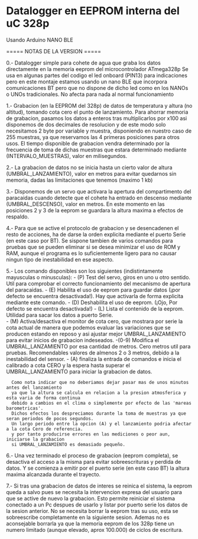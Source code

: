 # Datalogger en EEPROM interna del uC 328p
 Usando Arduino NANO BLE
  
 ===== NOTAS DE LA VERSION =====
 
  0.- Datalogger simple para cohete de agua que graba los datos directamente en la 
      memoria eeprom del microcontrolador ATmega328p
      Se usa en algunas partes del codigo el led onboard (PIN13) para indicaciones
      pero en este montaje estamos usando un nano BLE que incorpora comunicaciones BT
      pero que no dispone de dicho led como en los NANOs o UNOs tradicionales.
      No afecta para nada al normal funcionamiento
  
  1.- Grabacion (en la EEPROM del 328p) de datos de temperatura y altura (no altitud), 
      tomando cota cero el punto de lanzamiento.
      Para ahorrar memoria de grabacion, pasamos los datos a enteros tras multiplicarlos por x100
      asi disponemos de dos decimales de resolucion y de este modo solo necesitamos 2 byte por variable y muestra,
      disponiendo en nuestro caso de 255 muestras, ya que reservamos las 4 primeras posiciones para otros usos.
      El tiempo disponible de grabacion vendra determinado por la frecuencia de toma de dichas muestras 
      que estara determinado mediante (INTERVALO_MUESTRAS), valor en milisegundos.

  2.- La grabacion de datos no se inicia hasta un cierto valor de altura (UMBRAL_LANZAMIENTO), valor en metros 
      para evitar quedarnos sin memoria, dadas las limitaciones que tenemos (maximo 1 kb)

  3.- Disponemos de un servo que activara la apertura del compartimento del paracaidas 
      cuando detecte que el cohete ha entrado en descenso mediante (UMBRAL_DESCENSO), valor en metros.
      En este momento en las posiciones 2 y 3 de la eeprom se guardara la altura maxima a efectos de respaldo.

  4.- Para que se active el protocolo de grabacion y se desencadenen el resto de acciones, 
      ha de darse la orden explicita mediante el puerto Serie (en este caso por BT).
      Se sispone tambien de varios comandos para pruebas que se pueden eliminar 
      si se desea minimizar el uso de ROM y RAM, aunque el programa es lo suficientemente ligero
      para no causar ningun tipo de inestabilidad en ese aspecto.
      
  5.- Los comando disponibles son los siguientes (indistintamente mayusculas o minusculas):
      - (P) Test del servo, giros en uno u otro sentido. Util para comprobar 
            el correcto funcionamiento del mecanismo de apertura del paracaidas.
      - (E) Habilita el uso de eeprom para guardar datos (¡por defecto se encuentra desactivada!).
            Hay que activarla de forma explicita mediante este comando.
      - (D) Deshabilita el uso de eeprom. (¡Ojo, Por defecto se encuentra desactivada!)
      - (L) Lista el contenido de la eeprom. Utilidad para sacar los datos a puerto Serie.      
      - (M) Activa/desactiva el monitor de cota cero, que mostrara por serie la cota actual
            de manera que podemos evaluar las variaciones que se producen estando en reposo 
            y asi ajustar mejor UMBRAL_LANZAMIENTO para evitar inicios de grabacion indeseados.
      -(0-9) Modifica el UMBRAL_LANZAMIENTO por esa cantidad de metros. Cero metros util para pruebas.
            Recomendables valores de almenos 2 o 3 metros, debido a la inestabilidad del sensor.
      - (A) finaliza la entrada de comandos e inicia el calibrado a cota CERO y la espera hasta superar 
            el UMBRAL_LANZAMIENTO para iniciar la grabacion de datos.
            
      Como nota indicar que no deberiamos dejar pasar mas de unos minutos antes del lanzamiento
      ya que la altura se calcula en relacion a la presion atmosferica y esta varia de forma continua 
      debido a cambios en el clima o simplemente por efecto de las 'mareas barometricas'.
      Dichos efectos los despreciamos durante la toma de muestras ya que seran periodos de pocos segundos.
      Un largo periodo entre la opcion (A) y el lanzamiento podria afectar a la cota Cero de referencia.
      y por tanto producirse errores en las mediciones o peor aun, iniciarse la grabacion 
      si UMBRAL_LANZAMIENTO es demasiado pequeño.

  6.- Una vez terminado el proceso de grabacion (eeprom completa), se desactiva el acceso a la misma para evitar 
      sobreescrituras y perdida de datos. Y se comienza a emitir por el puerto serie (en este caso BT)
      la altura maxima alcanzada durante el trayecto.

  7.- Si tras una grabacion de datos de interes se reinica el sistema, la eeprom queda a salvo 
      pues se necesita la intervencion expresa del usuario para que se active de nuevo la grabacion.
      Esto permite reiniciar el sistema conectado a un Pc despues de usarlo y listar por puerto serie
      los datos de la sesion anterior.
      No se necesita borrar la eeprom tras su uso, esta se sobreescribe completamente en la siguiente sesion.
      Ademas no es aconsejable borrarla ya que la memoria eeprom de los 328p tiene un numero limitado 
      (aunque elevado, aprox 100.000) de ciclos de escritura.
